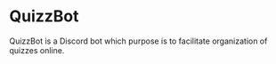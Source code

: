 # QuizzBot
QuizzBot is a Discord bot which purpose is to facilitate organization of quizzes online. 
